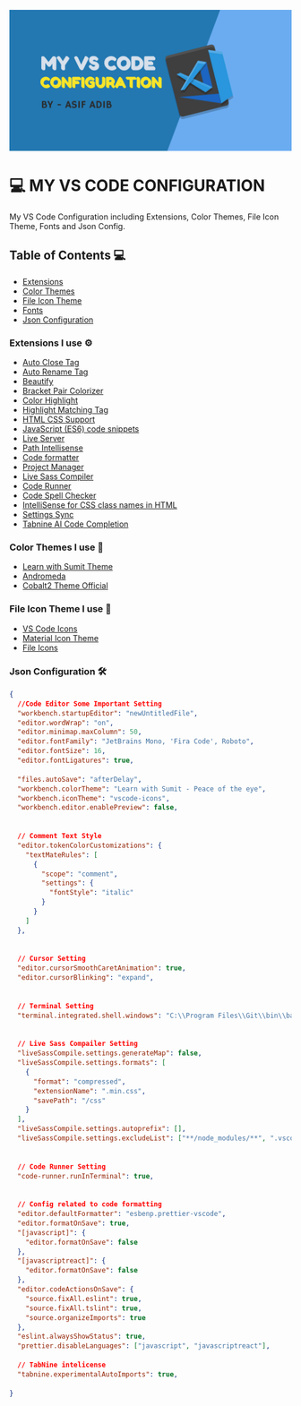 ![](banner.png)

# 💻 MY VS CODE CONFIGURATION
My VS Code Configuration including Extensions, Color Themes, File Icon Theme, Fonts and Json Config.



## Table of Contents 💻

- [Extensions](#Extensions-I-use)
- [Color Themes](#Color-Themes-I-use)
- [File Icon Theme](#File-Icon-Theme-I-use)
- [Fonts](#fonts-i-use)
- [Json Configuration](#Json-Configuration)



### Extensions I use ⚙

- [Auto Close Tag](https://marketplace.visualstudio.com/items?itemName=formulahendry.auto-close-tag)
- [Auto Rename Tag](https://marketplace.visualstudio.com/items?itemName=formulahendry.auto-rename-tag)
- [Beautify](https://marketplace.visualstudio.com/items?itemName=HookyQR.beautify)
- [Bracket Pair Colorizer](https://marketplace.visualstudio.com/items?itemName=CoenraadS.bracket-pair-colorizer)
- [Color Highlight](https://marketplace.visualstudio.com/items?itemName=naumovs.color-highlight)
- [Highlight Matching Tag](https://marketplace.visualstudio.com/items?itemName=vincaslt.highlight-matching-tag)
- [HTML CSS Support](https://marketplace.visualstudio.com/items?itemName=ecmel.vscode-html-css)
- [JavaScript (ES6) code snippets](https://marketplace.visualstudio.com/items?itemName=xabikos.JavaScriptSnippets)
- [Live Server](https://marketplace.visualstudio.com/items?itemName=ritwickdey.LiveServer)
- [Path Intellisense](https://marketplace.visualstudio.com/items?itemName=christian-kohler.path-intellisense)
- [Code formatter](https://marketplace.visualstudio.com/items?itemName=esbenp.prettier-vscode)
- [Project Manager](https://marketplace.visualstudio.com/items?itemName=alefragnani.project-manager)
- [Live Sass Compiler](https://marketplace.visualstudio.com/items?itemName=ritwickdey.live-sass)
- [Code Runner](https://marketplace.visualstudio.com/items?itemName=formulahendry.code-runner)
- [Code Spell Checker](https://marketplace.visualstudio.com/items?itemName=streetsidesoftware.code-spell-checker)
- [IntelliSense for CSS class names in HTML](https://marketplace.visualstudio.com/items?itemName=Zignd.html-css-class-completion)
- [Settings Sync](https://marketplace.visualstudio.com/items?itemName=Shan.code-settings-sync)
- [Tabnine AI Code Completion](https://marketplace.visualstudio.com/items?itemName=TabNine.tabnine-vscode)



### Color Themes I use 🌈

- [Learn with Sumit Theme](https://marketplace.visualstudio.com/items?itemName=SumitSaha.learn-with-sumit-theme)
- [Andromeda](https://marketplace.visualstudio.com/items?itemName=EliverLara.andromeda)
- [Cobalt2 Theme Official](https://marketplace.visualstudio.com/items?itemName=wesbos.theme-cobalt2)



### File Icon Theme I use 📁

- [VS Code Icons](https://marketplace.visualstudio.com/items?itemName=vscode-icons-team.vscode-icons)
- [Material Icon Theme](https://marketplace.visualstudio.com/items?itemName=PKief.material-icon-theme)
- [File Icons](https://marketplace.visualstudio.com/items?itemName=file-icons.file-icons)



### Json Configuration 🛠

```json
{
  //Code Editor Some Important Setting
  "workbench.startupEditor": "newUntitledFile",
  "editor.wordWrap": "on",
  "editor.minimap.maxColumn": 50,
  "editor.fontFamily": "JetBrains Mono, 'Fira Code', Roboto",
  "editor.fontSize": 16,
  "editor.fontLigatures": true,

  "files.autoSave": "afterDelay",
  "workbench.colorTheme": "Learn with Sumit - Peace of the eye",
  "workbench.iconTheme": "vscode-icons",
  "workbench.editor.enablePreview": false,


  // Comment Text Style
  "editor.tokenColorCustomizations": {
    "textMateRules": [
      {
        "scope": "comment",
        "settings": {
          "fontStyle": "italic"
        }
      }
    ]
  },


  // Cursor Setting
  "editor.cursorSmoothCaretAnimation": true,
  "editor.cursorBlinking": "expand",


  // Terminal Setting
  "terminal.integrated.shell.windows": "C:\\Program Files\\Git\\bin\\bash.exe",


  // Live Sass Compailer Setting
  "liveSassCompile.settings.generateMap": false,
  "liveSassCompile.settings.formats": [
    {
      "format": "compressed",
      "extensionName": ".min.css",
      "savePath": "/css"
    }
  ],
  "liveSassCompile.settings.autoprefix": [],
  "liveSassCompile.settings.excludeList": ["**/node_modules/**", ".vscode/**"],


  // Code Runner Setting
  "code-runner.runInTerminal": true,


  // Config related to code formatting
  "editor.defaultFormatter": "esbenp.prettier-vscode",
  "editor.formatOnSave": true,
  "[javascript]": {
    "editor.formatOnSave": false
  },
  "[javascriptreact]": {
    "editor.formatOnSave": false
  },
  "editor.codeActionsOnSave": {
    "source.fixAll.eslint": true,
    "source.fixAll.tslint": true,
    "source.organizeImports": true
  },
  "eslint.alwaysShowStatus": true,
  "prettier.disableLanguages": ["javascript", "javascriptreact"],

  // TabNine intelicense
  "tabnine.experimentalAutoImports": true,

}
```